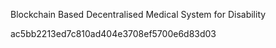 

Blockchain Based Decentralised Medical System for Disability


 ac5bb2213ed7c810ad404e3708ef5700e6d83d03
